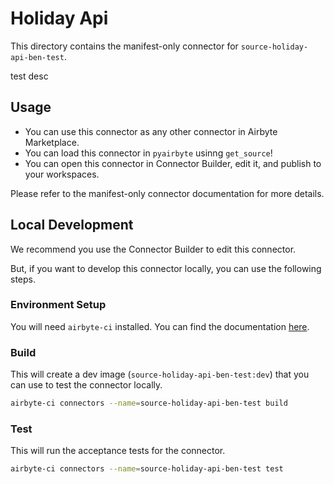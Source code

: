 # Holiday Api
This directory contains the manifest-only connector for `source-holiday-api-ben-test`.

test desc
## Usage

- You can use this connector as any other connector in Airbyte Marketplace.
- You can load this connector in `pyairbyte` usinng `get_source`!
- You can open this connector in Connector Builder, edit it, and publish to your workspaces.

Please refer to the manifest-only connector documentation for more details.

## Local Development
We recommend you use the Connector Builder to edit this connector.

But, if you want to develop this connector locally, you can use the following steps.

### Environment Setup
You will need `airbyte-ci` installed. You can find the documentation [here](airbyte-ci).

### Build
This will create a dev image (`source-holiday-api-ben-test:dev`) that you can use to test the connector locally.
```bash
airbyte-ci connectors --name=source-holiday-api-ben-test build
```

### Test
This will run the acceptance tests for the connector.
```bash
airbyte-ci connectors --name=source-holiday-api-ben-test test
```

